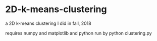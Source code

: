 # 2D-k-means-clustering
a 2D k-means clustering I did in fall, 2018

requires numpy and matplotlib and python
run by python clustering.py
